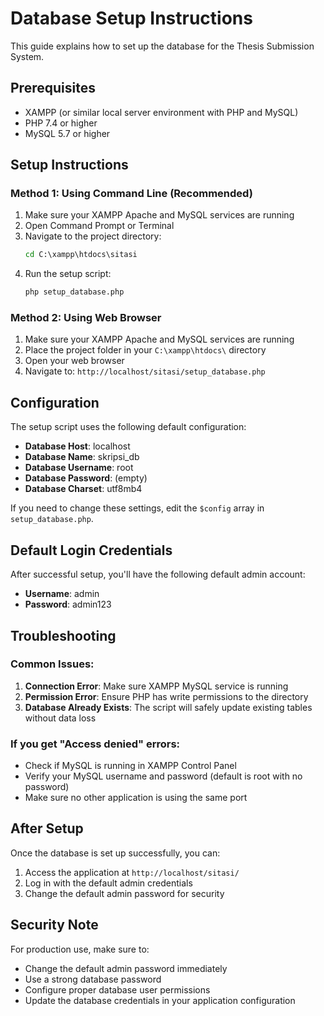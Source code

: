 # Database Setup Instructions

This guide explains how to set up the database for the Thesis Submission System.

## Prerequisites

- XAMPP (or similar local server environment with PHP and MySQL)
- PHP 7.4 or higher
- MySQL 5.7 or higher

## Setup Instructions

### Method 1: Using Command Line (Recommended)

1. Make sure your XAMPP Apache and MySQL services are running
2. Open Command Prompt or Terminal
3. Navigate to the project directory:
   ```cmd
   cd C:\xampp\htdocs\sitasi
   ```
4. Run the setup script:
   ```cmd
   php setup_database.php
   ```

### Method 2: Using Web Browser

1. Make sure your XAMPP Apache and MySQL services are running
2. Place the project folder in your `C:\xampp\htdocs\` directory
3. Open your web browser
4. Navigate to: `http://localhost/sitasi/setup_database.php`

## Configuration

The setup script uses the following default configuration:

- **Database Host**: localhost
- **Database Name**: skripsi_db
- **Database Username**: root
- **Database Password**: (empty)
- **Database Charset**: utf8mb4

If you need to change these settings, edit the `$config` array in `setup_database.php`.

## Default Login Credentials

After successful setup, you'll have the following default admin account:

- **Username**: admin
- **Password**: admin123

## Troubleshooting

### Common Issues:

1. **Connection Error**: Make sure XAMPP MySQL service is running
2. **Permission Error**: Ensure PHP has write permissions to the directory
3. **Database Already Exists**: The script will safely update existing tables without data loss

### If you get "Access denied" errors:

- Check if MySQL is running in XAMPP Control Panel
- Verify your MySQL username and password (default is root with no password)
- Make sure no other application is using the same port

## After Setup

Once the database is set up successfully, you can:

1. Access the application at `http://localhost/sitasi/`
2. Log in with the default admin credentials
3. Change the default admin password for security

## Security Note

For production use, make sure to:
- Change the default admin password immediately
- Use a strong database password
- Configure proper database user permissions
- Update the database credentials in your application configuration